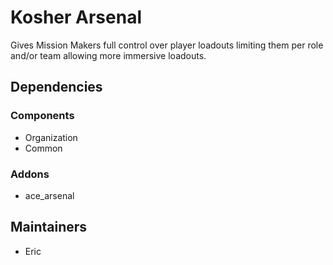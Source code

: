 # Kosher Arsenal
Gives Mission Makers full control over player loadouts limiting them per role and/or team allowing more immersive loadouts.

## Dependencies
### Components
- Organization
- Common

### Addons
- ace_arsenal

## Maintainers
- Eric